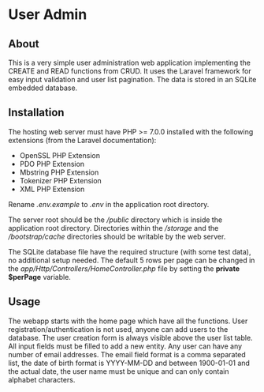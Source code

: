 # User Admin

## About

This is a very simple user administration web application implementing the CREATE and READ functions from CRUD. It uses the Laravel framework for easy input validation and user list pagination.
The data is stored in an SQLite embedded database.

## Installation

The hosting web server must have PHP >= 7.0.0 installed with the following extensions (from the Laravel documentation):

- OpenSSL PHP Extension
- PDO PHP Extension
- Mbstring PHP Extension
- Tokenizer PHP Extension
- XML PHP Extension

Rename *.env.example* to *.env* in the application root directory.

The server root should be the */public* directory which is inside the application root directory.
Directories within the */storage* and the */bootstrap/cache* directories should be writable by the web server.

The SQLite database file have the required structure (with some test data), no additional setup needed.
The default 5 rows per page can be changed in the *app/Http/Controllers/HomeController.php* file by setting the __private $perPage__ variable.

## Usage

The webapp starts with the home page which have all the functions. User registration/authentication is not used, anyone can add users to the database.
The user creation form is always visible above the user list table. All input fields must be filled to add a new entity. Any user can have any number of email addresses. The email field format is a comma separated list, the date of birth format is YYYY-MM-DD and between 1900-01-01 and the actual date, the user name must be unique and can only contain alphabet characters.

